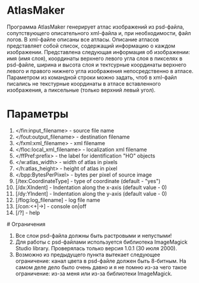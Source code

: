 # AtlasMaker
Программа AtlasMaker генерирует атлас изображений из psd-файла, сопутствующего описательного xml-файла и, при необходимости, файл логов. В xml-файле описаны все атласы. Описание атласов представляет собой список, содержащий информацию о каждом изображении. Представлена следующая информация об изображении: имя (имя слоя), координаты верхнего левого угла слоя в пикселях в psd-файле, ширина и высота слоя и тектсурные координаты верхнего левого и правого нижнего угла изображения непосредственно в атласе. Параметром из командной строки можно задать, чтоб в xml-файл писались не текстурные координаты в атласе вставленного изображения, а пиксельные (только верхний левый угол).
# Параметры
<ol>
    <li>&lt;/fin:input_filename>       - source file name</li>
    <li>&lt;/fout:output_filename>     - destination filename</li>
    <li>&lt;/fxml:xml_filename>        - xml filename</li>
    <li>&lt;/floc:local_xml_filename>  - localization xml filename</li>
    <li>&lt;/ffPref:prefix>            - the label for identification "HO" objects</li>
    <li>&lt;/w:atlas_width>            - width of atlas in pixels</li>
    <li>&lt;/h:atlas_height>           - height of atlas in pixel</li>
    <li>&lt;/bpp:BytesPerPixel>        - bytes per pixel of source image</li>
    <li>[/tex:CoordinateType]       - type of coordinate <yes/no> (default - "yes")</li>
    <li>[/dx:XIndent]               - Indentation along the x-axis (default value - 0)</li>
    <li>[/dy:YIndent]               - Indentation along the y-axis (default value - 0)</li>
    <li>[/flog:log_filename]        - log file name</li>
    <li>[/con:<+|->]                - console on|off</li>
    <li>[/?]                        - help</li>
  </ol>
# Ограничения
<ol>
  <li>Все слои psd-файла должны быть растровыми и непустыми!</li>
  <li>Для работы с psd-файлами используется библиотека ImageMagick Studio library. Проверялась только версия 1.0.1 (30 июля 2000).</li>
  <li>Возможно из предыдущего пункта вытекает следующее ограничение: канал цвета в psd-файле должен быть 8-битным. На самом деле дело было очень давно и я не помню из-за чего такое ограничение: из-за меня или из-за библиотеки ImageMagick.</li>
</ol>
